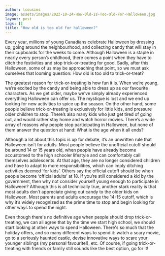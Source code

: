 ```yaml
---
author: lcousins
image: assets/images/2023-10-24-How-Old-Is-Too-Old-For-Halloween.jpg
layout: post
tags: []
title: "How old is too old for halloween?"
---
```


Every year, millions of young Canadians celebrate Halloween by dressing
up, going around the neighbourhood, and collecting candy that will stay
in their cupboards for the weeks to come. Although Halloween is a staple
in nearly every person’s childhood, there comes a point when they have
to ditch the festivities and stop trick-or-treating for good. Sadly,
after this Halloween, some of us may be approaching that point, so we
must ask ourselves that looming question: How old is too old to
trick-or-treat?

The greatest reason for trick-or-treating is how fun it is. When we’re
young, we’re excited by the candy and being able to dress up as our
favourite characters. As we get older, maybe we’ve simply already
experienced everything Halloween can offer us. The mystique is lost and
we end up looking for new activities to spice up the season. On the
other hand, some people believe trick-or-treating is exclusively for
little kids, and pressure older children to stop. There’s also many kids
who just get tired of going out, and would rather stay home and watch
horror movies. There’s a wide array of reasons why people stop
participating in Halloween, but none of them answer the question at
hand: What is the age when it all ends?

Although a lot about this topic is up for debate, it’s an unwritten rule
that Halloween isn’t for adults. Most people believe the unofficial
cutoff should be around 14 or 15 years old, when people have already
become accustomed to the high schooler lifestyle and can comfortably
call themselves adolescents. At that age, they are no longer considered
children and have to adapt to more responsibilities, which can imply
ditching activities deemed ‘for kids’. Others say the official cutoff
should be when people become ‘official adults’ at 18. If you’re still
considered a kid by the government, then why not consider yourself young
enough to participate in Halloween? Although this is all technically
true, another stark reality is that most adults don’t appreciate giving
out candy to the older kids on Halloween. Most parents and adults
encourage the 14-15 cutoff, which is why it’s widely recognized as the
prime time to stop and begin looking for other ways to spend the night.

Even though there's no definitive age when people should drop
trick-or-treating, we can all agree that by the time we start high
school, we should start looking at other ways to spend Halloween.
There's so much that the holiday offers, and so many different ways to
spend it: watch a scary movie, go to a seriously haunted castle, devise
innovative ways to scare your younger siblings (my personal favourite!),
etc. Of course, if going trick-or-treating with friends or family still
sounds like the best option, go for it!
